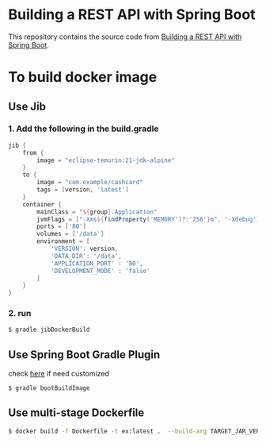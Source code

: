 # Building a REST API with Spring Boot
This repository contains the source code from [Building a REST API with Spring Boot](https://spring.academy/courses/building-a-rest-api-with-spring-boot).

# To build docker image
## Use Jib
### 1. Add the following in the build.gradle
```groovy
jib {
	from {
		image = "eclipse-temurin:21-jdk-alpine"
	}
	to {
		image = "com.example/cashcard"
		tags = [version, 'latest']
	}
	container {
		mainClass = "${group}.Application"
		jvmFlags = ["-Xms${findProperty('MEMORY')?:'256'}m", '-Xdebug']
		ports = ['80']
		volumes = ['/data']
		environment = [
			'VERSION': version,
			'DATA_DIR': '/data',
			'APPLICATION_PORT' : '80',
			'DEVELOPMENT_MODE' : 'false'
		]
	}
}
```
### 2. run
```sh
$ gradle jibDockerBuild
```

## Use Spring Boot Gradle Plugin
check [here](https://docs.spring.io/spring-boot/docs/current/gradle-plugin/reference/htmlsingle) if need customized
```sh
$ gradle bootBuildImage
```

## Use multi-stage Dockerfile
```sh
$ docker build -f Dockerfile -t ex:latest .  --build-arg TARGET_JAR_VERSION=0.0.1-SNAPSHOT
```
